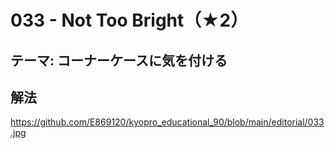 # 033 - Not Too Bright（★2）

## テーマ: コーナーケースに気を付ける

## 解法

<https://github.com/E869120/kyopro_educational_90/blob/main/editorial/033.jpg>
